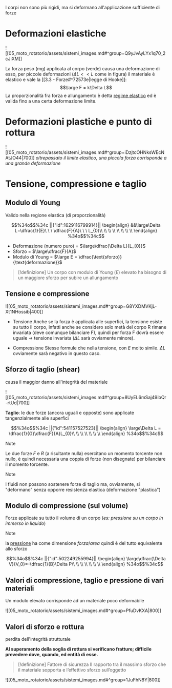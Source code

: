 I corpi non sono più rigidi, ma si deformano all'applicazione sufficiente di forze

# Deformazioni elastiche

![[05_moto_rotatorio/assets/sistemi_images.md#^group=Q9yJvAyLYx1q70_2cJiXM]]

La forza peso (mg) applicata al corpo (verde) causa una deformazione di esso, per piccole deformazioni ($\Delta L \lt\lt L$ come in figura) il materiale è elastico e vale la [[3.3 - Forze#^72573e|legge di Hooke]]:
$$\large F = k\Delta L$$
La proporzionalità fra forza e allungamento è detta <u>regime elastico</u> ed è valida fino a una certa deformazione limite.

# Deformazioni plastiche e punto di rottura

![[05_moto_rotatorio/assets/sistemi_images.md#^group=iDzjtcOHNksWEcNAtJO44|700]]
*oltrepassato il limite elastico, una piccola forza corrisponde a una grande deformazione*

# Tensione, compressione e taglio
## Modulo di Young
Valido nella regione elastica (di proporzionalità)

```math
%34o$$%34c
||{"id":1629116799914}||
\begin{align}
&&\large\Delta L=\dfrac{1}{E}\ \ \ \dfrac{F}{A}\ \ \ L_{0}\\
\\
\\
\\
\\
\\
\\
\\
\end{align}
%34o$$%34c
```

- Deformazione (numero puro) = $\large\dfrac{\Delta L}{L_{0}}$
- Sforzo = $\large\dfrac{F}{A}$
- Modulo di Young = $\large E = \dfrac{\text{sforzo}}{\text{deformazione}}$

> [!definizione]
> Un corpo con modulo di Young ($E$) elevato ha bisogno di un maggiore sforzo per subire un allungamento
## Tensione e compressione

![[05_moto_rotatorio/assets/sistemi_images.md#^group=G8YXDMVKjL-Xt1NHossib|400]]
- Tensione
Anche se la forza è applicata alle superfici, la tensione esiste su tutto il corpo, infatti anche se considero solo metà del corpo R rimane invariata (deve comunque bilanciare F), quindi per forza F dovrà essere uguale $\rightarrow$ tensione invariata ($\Delta L$ sarà ovviamente minore).

- Compressione
Stesse formule che nella tensione, con $E$ molto simile. $\Delta L$ ovviamente sarà negativo in questo caso.

## Sforzo di taglio (shear)
causa il maggior danno all'integrità del materiale

![[05_moto_rotatorio/assets/sistemi_images.md#^group=8UyEL6mSaj49ibQr-rtUd|700]]

**Taglio**: le due forze (ancora uguali e opposte) sono applicate tangenzialmente alle superfici

```math
%34o$$%34c
||{"id":541157527523}||
\begin{align}
\large\Delta L = \dfrac{1}{G}\dfrac{F}{A}L_{0}\\
\\
\\
\\
\\
\\
\\
\end{align}
%34o$$%34c
```

> [!Note]
> Le due forze $F$ e $R$ (a risultante nulla) esercitano un momento torcente non nullo, è quindi necessaria una coppia di forze (non disegnate) per bilanciare il momento torcente.

> [!Note]
> I fluidi non possono sostenere forze di taglio ma, ovviamente, si "deformano" senza opporre resistenza elastica (deformazione "plastica")
## Modulo di compressione (sul volume)
Forze applicate su tutto il volume di un corpo (*es: pressione su un corpo in immerso in liquido*)

> [!Note]
> la <u>pressione</u> ha come dimensione $forza/area$ quindi è del tutto equivalente allo sforzo

```math
%34o$$%34c
||{"id":502249255994}||
\begin{align}
\large\dfrac{\Delta V}{V_0}=-\dfrac{1}{B}\Delta P\\
\\
\\
\\
\\
\\
\\
\end{align}
%34o$$%34c
```

## Valori di compressione, taglio e pressione di vari materiali
Un modulo elevato corrisponde ad un materiale poco deformabile

![[05_moto_rotatorio/assets/sistemi_images.md#^group=PfuDvKXA|800]]



## Valori di sforzo e rottura
perdita dell'integrità strutturale

**Al superamento della soglia di rottura si verificano fratture; difficile prevedere dove, quando, ed entità di esse.**

> [!definizione] Fattore di sicurezza
> Il rapporto tra il massimo sforzo che il materiale sopporta e l’effettivo sforzo sull’oggetto

![[05_moto_rotatorio/assets/sistemi_images.md#^group=1JuFhN8Y|800]]